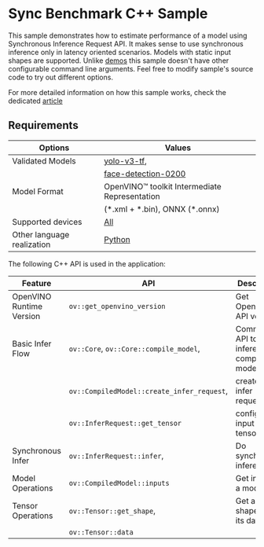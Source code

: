 # Sync Benchmark C++ Sample

This sample demonstrates how to estimate performance of a model using Synchronous Inference Request API. It makes sense to use synchronous inference only in latency oriented scenarios. Models with static input shapes are supported. Unlike [demos](https://docs.openvino.ai/2024/omz_demos.html) this sample doesn't have other configurable command line arguments. Feel free to modify sample's source code to try out different options.

For more detailed information on how this sample works, check the dedicated [article](https://docs.openvino.ai/2024/learn-openvino/openvino-samples/sync-benchmark.html)

## Requirements

| Options                    | Values                                                                                               |
| -------------------------- | ---------------------------------------------------------------------------------------------------- |
| Validated Models           | [yolo-v3-tf](https://docs.openvino.ai/2024/omz_models_model_yolo_v3_tf.html),                        |
|                            | [face-detection-0200](https://docs.openvino.ai/2024/omz_models_model_face_detection_0200.html)       |
| Model Format               | OpenVINO™ toolkit Intermediate Representation                                                       |
|                            | (\*.xml + \*.bin), ONNX (\*.onnx)                                                                    |
| Supported devices          | [All](https://docs.openvino.ai/2024/about-openvino/compatibility-and-support/supported-devices.html) |
| Other language realization | [Python](https://docs.openvino.ai/2024/learn-openvino/openvino-samples/sync-benchmark.html)          |

The following C++ API is used in the application:

| Feature                  | API                                        | Description                                  |
| ------------------------ | ------------------------------------------ | -------------------------------------------- |
| OpenVINO Runtime Version | `ov::get_openvino_version`                 | Get Openvino API version.                    |
| Basic Infer Flow         | `ov::Core`, `ov::Core::compile_model`,     | Common API to do inference: compile a model, |
|                          | `ov::CompiledModel::create_infer_request`, | create an infer request,                     |
|                          | `ov::InferRequest::get_tensor`             | configure input tensors.                     |
| Synchronous Infer        | `ov::InferRequest::infer`,                 | Do synchronous inference.                    |
| Model Operations         | `ov::CompiledModel::inputs`                | Get inputs of a model.                       |
| Tensor Operations        | `ov::Tensor::get_shape`,                   | Get a tensor shape and its data.             |
|                          | `ov::Tensor::data`                         |                                              |
